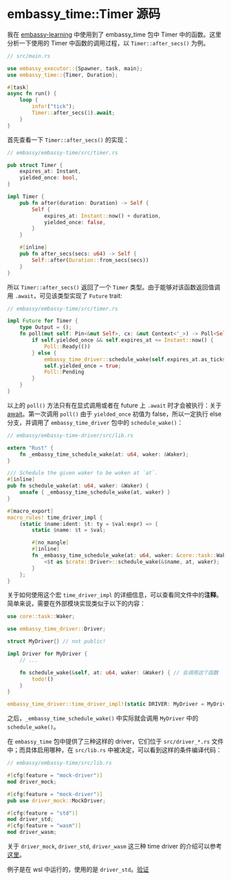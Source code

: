# embassy_time::Timer 源码

我在 [embassy-learning](https://github.com/hy-huang20/rust-learning/tree/embassy-learning/embassy-learning) 中使用到了 embassy_time 包中 Timer 中的函数。这里分析一下使用的 Timer 中函数的调用过程，以 ``Timer::after_secs()`` 为例。

```rust
// src/main.rs

use embassy_executor::{Spawner, task, main};
use embassy_time::{Timer, Duration};

#[task]
async fn run() {
    loop {
        info!("tick");
        Timer::after_secs(1).await;
    }
}
```

首先查看一下 ``Timer::after_secs()`` 的实现：

```rust
// embassy/embassy-time/src/timer.rs

pub struct Timer {
    expires_at: Instant,
    yielded_once: bool,
}

impl Timer {
    pub fn after(duration: Duration) -> Self {
        Self {
            expires_at: Instant::now() + duration,
            yielded_once: false,
        }
    }

    #[inline]
    pub fn after_secs(secs: u64) -> Self {
        Self::after(Duration::from_secs(secs))
    }
}
```

所以 ``Timer::after_secs()`` 返回了一个 ``Timer`` 类型。由于能够对该函数返回值调用 ``.await``，可见该类型实现了 ``Future`` trait:

```rust
// embassy/embassy-time/src/timer.rs

impl Future for Timer {
    type Output = ();
    fn poll(mut self: Pin<&mut Self>, cx: &mut Context<'_>) -> Poll<Self::Output> {
        if self.yielded_once && self.expires_at <= Instant::now() {
            Poll::Ready(())
        } else {
            embassy_time_driver::schedule_wake(self.expires_at.as_ticks(), cx.waker());
            self.yielded_once = true;
            Poll::Pending
        }
    }
}
```

以上的 ``poll()`` 方法只有在显式调用或者在 future 上 ``.await`` 时才会被执行：关于 [await](https://os.phil-opp.com/zh-TW/async-await/#the-async-await-pattern)。第一次调用 ``poll()`` 由于 ``yielded_once`` 初值为 false，所以一定执行 else 分支，并调用了 ``embassy_time_driver`` 包中的 ``schedule_wake()``：

```rust
// embassy/embassy-time-driver/src/lib.rs

extern "Rust" {
    fn _embassy_time_schedule_wake(at: u64, waker: &Waker);
}

/// Schedule the given waker to be woken at `at`.
#[inline]
pub fn schedule_wake(at: u64, waker: &Waker) {
    unsafe { _embassy_time_schedule_wake(at, waker) }
}

#[macro_export]
macro_rules! time_driver_impl {
    (static $name:ident: $t: ty = $val:expr) => {
        static $name: $t = $val;

        #[no_mangle]
        #[inline]
        fn _embassy_time_schedule_wake(at: u64, waker: &core::task::Waker) {
            <$t as $crate::Driver>::schedule_wake(&$name, at, waker);
        }
    };
}
```

关于如何使用这个宏 ``time_driver_impl`` 的详细信息，可以查看同文件中的**注释**。简单来说，需要在外部模块实现类似于以下的内容：

```rust
use core::task::Waker;

use embassy_time_driver::Driver;

struct MyDriver{} // not public!

impl Driver for MyDriver {
    // ...

    fn schedule_wake(&self, at: u64, waker: &Waker) { // 会调用这个函数
        todo!()
    }
}

embassy_time_driver::time_driver_impl!(static DRIVER: MyDriver = MyDriver{});
```

之后，``_embassy_time_schedule_wake()`` 中实际就会调用 ``MyDriver`` 中的 ``schedule_wake()``。

在 ``embassy_time`` 包中提供了三种这样的 driver，它们位于 ``src/driver_*.rs`` 文件中；而具体启用哪种，在 ``src/lib.rs`` 中被决定，可以看到这样的条件编译代码：

```rust
// embassy/embassy-time/src/lib.rs

#[cfg(feature = "mock-driver")]
mod driver_mock;

#[cfg(feature = "mock-driver")]
pub use driver_mock::MockDriver;

#[cfg(feature = "std")]
mod driver_std;
#[cfg(feature = "wasm")]
mod driver_wasm;
```

关于 ``driver_mock``, ``driver_std``, ``driver_wasm`` 这三种 time driver 的介绍可以参考[这里](./time-driver.md)。

例子是在 wsl 中运行的，使用的是 ``driver_std``。[验证](https://github.com/hy-huang20/rust-learning/blob/embassy-learning/embassy-learning/tests/use_driver_std.rs)